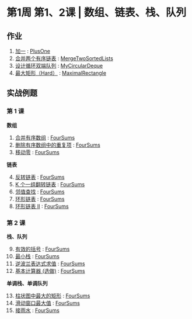 # 第1周 第1、2课 | 数组、链表、栈、队列

## 作业

1. [加一](https://leetcode.com/problems/plus-one/) : [PlusOne](./src/main/java/com/inbetter/homework/algorithm/PlusOne.java)
2. [合并两个有序链表](https://leetcode.com/problems/merge-two-sorted-lists/) : [MergeTwoSortedLists](./src/main/java/com/inbetter/homework/algorithm/MergeTwoSortedLists.java)
3. [设计循环双端队列](https://leetcode.com/problems/design-circular-deque/) : [MyCircularDeque](./src/main/java/com/inbetter/homework/algorithm/MyCircularDeque.java)
4. [最大矩形（Hard）](https://leetcode.com/problems/maximal-rectangle/) : [MaximalRectangle](./src/main/java/com/inbetter/homework/algorithm/MaximalRectangle.java)

## 实战例题

### 第 1 课

**数组**

1. [合并有序数组](https://leetcode.com.com/problems/merge-sorted-array/) : [FourSums](./src/main/java/com/inbetter/homework/algorithm/FourSums.java)
2. [删除有序数组中的重复项](https://leetcode.com.com/problems/remove-duplicates-from-sorted-array/) : [FourSums](./src/main/java/com/inbetter/homework/algorithm/FourSums.java)
3. [移动零](https://leetcode.com.com/problems/move-zeroes/) : [FourSums](./src/main/java/com/inbetter/homework/algorithm/FourSums.java)

**链表**

4. [反转链表](https://leetcode.com.com/problems/reverse-linked-list/) : [FourSums](./src/main/java/com/inbetter/homework/algorithm/FourSums.java)
5. [K 个一组翻转链表](https://leetcode.com.com/problems/reverse-nodes-in-k-group/) : [FourSums](./src/main/java/com/inbetter/homework/algorithm/FourSums.java)
6. [邻值查找](https://www.acwing.com/problem/content/description/138/) : [FourSums](./src/main/java/com/inbetter/homework/algorithm/FourSums.java)
7. [环形链表](https://leetcode.com.com/problems/linked-list-cycle/) : [FourSums](./src/main/java/com/inbetter/homework/algorithm/FourSums.java)
8. [环形链表 II](https://leetcode.com.com/problems/linked-list-cycle-ii/) : [FourSums](./src/main/java/com/inbetter/homework/algorithm/FourSums.java)

### 第 2 课

**栈、队列**

9. [有效的括号](https://leetcode.com.com/problems/valid-parentheses/) : [FourSums](./src/main/java/com/inbetter/homework/algorithm/FourSums.java)
10. [最小栈](https://leetcode.com.com/problems/min-stack/) : [FourSums](./src/main/java/com/inbetter/homework/algorithm/FourSums.java)
11. [逆波兰表达式求值](https://leetcode.com.com/problems/evaluate-reverse-polish-notation/) : [FourSums](./src/main/java/com/inbetter/homework/algorithm/FourSums.java)
12. [基本计算器 (选做)](https://leetcode.com.com/problems/basic-calculator/) : [FourSums](./src/main/java/com/inbetter/homework/algorithm/FourSums.java)

**单调栈、单调队列**

13. [柱状图中最大的矩形](https://leetcode.com.com/problems/largest-rectangle-in-histogram/) : [FourSums](./src/main/java/com/inbetter/homework/algorithm/FourSums.java)
14. [滑动窗口最大值](https://leetcode.com.com/problems/sliding-window-maximum/) : [FourSums](./src/main/java/com/inbetter/homework/algorithm/FourSums.java)
15. [接雨水](https://leetcode.com.com/problems/trapping-rain-water/) : [FourSums](./src/main/java/com/inbetter/homework/algorithm/FourSums.java)